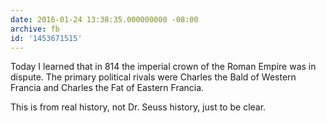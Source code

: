 ```yaml
---
date: 2016-01-24 13:38:35.000000000 -08:00
archive: fb
id: '1453671515'
---
```


Today I learned that in 814 the imperial crown of the Roman Empire was in dispute. The primary political rivals were Charles the Bald of Western Francia and Charles the Fat of Eastern Francia. 

This is from real history, not Dr. Seuss history, just to be clear.
